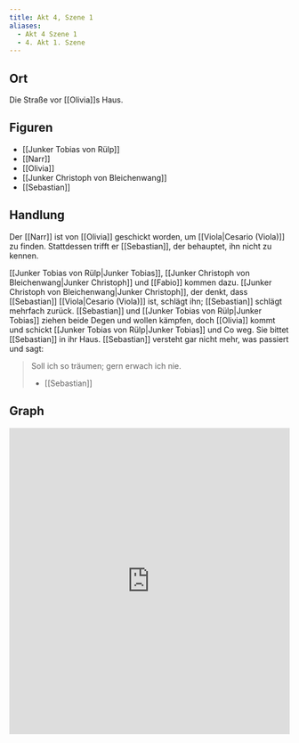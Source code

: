 ```yaml
---
title: Akt 4, Szene 1
aliases:
  - Akt 4 Szene 1
  - 4. Akt 1. Szene
---
```

## Ort
Die Straße vor [[Olivia]]s Haus.

## Figuren
- [[Junker Tobias von Rülp]]
- [[Narr]]
- [[Olivia]]
- [[Junker Christoph von Bleichenwang]]
- [[Sebastian]]

## Handlung
Der [[Narr]] ist von [[Olivia]] geschickt worden, um [[Viola|Cesario (Viola)]] zu finden. Stattdessen trifft er [[Sebastian]], der behauptet, ihn nicht zu kennen.

[[Junker Tobias von Rülp|Junker Tobias]], [[Junker Christoph von Bleichenwang|Junker Christoph]] und [[Fabio]] kommen dazu. [[Junker Christoph von Bleichenwang|Junker Christoph]], der denkt, dass [[Sebastian]] [[Viola|Cesario (Viola)]] ist, schlägt ihn; [[Sebastian]] schlägt mehrfach zurück. [[Sebastian]] und [[Junker Tobias von Rülp|Junker Tobias]] ziehen beide Degen und wollen kämpfen, doch [[Olivia]] kommt und schickt [[Junker Tobias von Rülp|Junker Tobias]] und Co weg. Sie bittet [[Sebastian]] in ihr Haus. [[Sebastian]] versteht gar nicht mehr, was passiert und sagt:

> Soll ich so träumen; gern erwach ich nie.
> - [[Sebastian]]

## Graph
<iframe src="https://catchears.github.io/was-ihr-wollt-graphs/act-4/act-4-scene-1-dark" width=100% height=550 style="border: 0;"></iframe>
